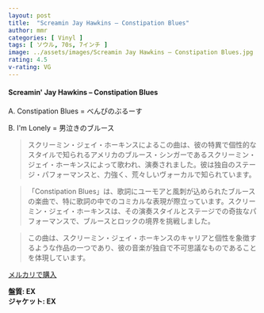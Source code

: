 ```yaml
---
layout: post
title:  "Screamin Jay Hawkins – Constipation Blues"
author: mmr
categories: [ Vinyl ]
tags: [ ソウル, 70s, 7インチ ]
image: ../assets/images/Screamin Jay Hawkins – Constipation Blues.jpg
rating: 4.5
v-rating: VG
---
```


#### Screamin' Jay Hawkins – Constipation Blues

A. Constipation Blues = べんぴのぶるーす

B. I'm Lonely = 男泣きのブルース

> スクリーミン・ジェイ・ホーキンスによるこの曲は、彼の特異で個性的なスタイルで知られるアメリカのブルース・シンガーであるスクリーミン・ジェイ・ホーキンスによって歌われ、演奏されました。彼は独自のステージ・パフォーマンスと、力強く、荒々しいヴォーカルで知られています。

> 「Constipation Blues」は、歌詞にユーモアと風刺が込められたブルースの楽曲で、特に歌詞の中でのコミカルな表現が際立っています。スクリーミン・ジェイ・ホーキンスは、その演奏スタイルとステージでの奇抜なパフォーマンスで、ブルースとロックの境界を挑戦しました。

> この曲は、スクリーミン・ジェイ・ホーキンスのキャリアと個性を象徴するような作品の一つであり、彼の音楽が独自で不可思議なものであることを体現しています。

[メルカリで購入](https://jp.mercari.com/item/m74185895481)

<div class="mt-4 mb-4 d-flex align-items-center">
<strong class="mr-1">盤質: EX</strong>
</div>
<div class="mt-4 mb-4 d-flex align-items-center">
<strong class="mr-1">ジャケット: EX</strong>
</div>